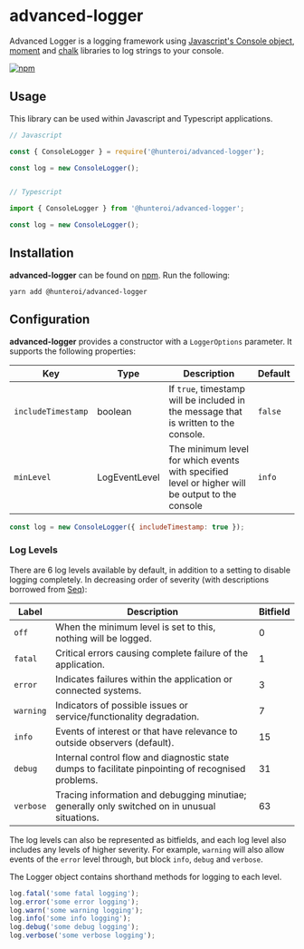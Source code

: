 # advanced-logger

Advanced Logger is a logging framework using [Javascript's Console object](https://developer.mozilla.org/en-US/docs/Web/API/Console), [moment](https://www.npmjs.com/package/moment) and [chalk](https://www.npmjs.com/package/chalk) libraries to log strings to your console.

[![npm](https://img.shields.io/npm/v/@hunteroi/advanced-logger.svg)](https://www.npmjs.com/package/@hunteroi/advanced-logger)

## Usage

This library can be used within Javascript and Typescript applications.
```ts
// Javascript

const { ConsoleLogger } = require('@hunteroi/advanced-logger');

const log = new ConsoleLogger();


// Typescript

import { ConsoleLogger } from '@hunteroi/advanced-logger';

const log = new ConsoleLogger();
```

## Installation

**advanced-logger** can be found on [npm](https://www.npmjs.com/package/@hunteroi/advanced-logger). Run the following:
    
    yarn add @hunteroi/advanced-logger

## Configuration

**advanced-logger** provides a constructor with a `LoggerOptions` parameter. It supports the following properties:

| Key                | Type    | Description                                                                                     | Default |
| ------------------ | ------- | ----------------------------------------------------------------------------------------------- | ------- |
| `includeTimestamp` | boolean | If `true`, timestamp will be included in the message that is written to the console.            | `false` |
| `minLevel`         | LogEventLevel  | The minimum level for which events with specified level or higher will be output to the console | `info`  |

```js
const log = new ConsoleLogger({ includeTimestamp: true });
```

### Log Levels

There are 6 log levels available by default, in addition to a setting to disable logging completely.
In decreasing order of severity (with descriptions borrowed from [Seq](https://github.com/serilog/serilog/wiki/Writing-Log-Events#log-event-levels)):

| Label     | Description                                                                                        | Bitfield |
| --------- | -------------------------------------------------------------------------------------------------- | -------- |
| `off`     | When the minimum level is set to this, nothing will be logged.                                     | 0        |
| `fatal`   | Critical errors causing complete failure of the application.                                       | 1        |
| `error`   | Indicates failures within the application or connected systems.                                    | 3        |
| `warning` | Indicators of possible issues or service/functionality degradation.                                | 7        |
| `info`    | Events of interest or that have relevance to outside observers (default).                          | 15       |
| `debug`   | Internal control flow and diagnostic state dumps to facilitate pinpointing of recognised problems. | 31       |
| `verbose` | Tracing information and debugging minutiae; generally only switched on in unusual situations.      | 63       |

The log levels can also be represented as bitfields, and each log level also includes any levels of higher severity.
For example, `warning` will also allow events of the `error` level through, but block `info`,
`debug` and `verbose`.

The Logger object contains shorthand methods for logging to each level.

```js
log.fatal('some fatal logging');
log.error('some error logging');
log.warn('some warning logging');
log.info('some info logging');
log.debug('some debug logging');
log.verbose('some verbose logging');
```
